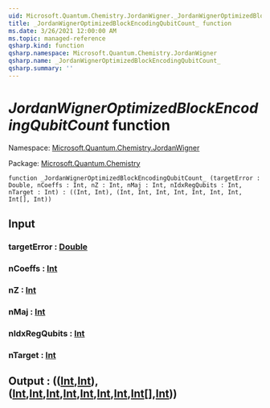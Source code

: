 ```yaml
---
uid: Microsoft.Quantum.Chemistry.JordanWigner._JordanWignerOptimizedBlockEncodingQubitCount_
title: _JordanWignerOptimizedBlockEncodingQubitCount_ function
ms.date: 3/26/2021 12:00:00 AM
ms.topic: managed-reference
qsharp.kind: function
qsharp.namespace: Microsoft.Quantum.Chemistry.JordanWigner
qsharp.name: _JordanWignerOptimizedBlockEncodingQubitCount_
qsharp.summary: ''
---
```


# _JordanWignerOptimizedBlockEncodingQubitCount_ function

Namespace: [Microsoft.Quantum.Chemistry.JordanWigner](xref:Microsoft.Quantum.Chemistry.JordanWigner)

Package: [Microsoft.Quantum.Chemistry](https://nuget.org/packages/Microsoft.Quantum.Chemistry)




```qsharp
function _JordanWignerOptimizedBlockEncodingQubitCount_ (targetError : Double, nCoeffs : Int, nZ : Int, nMaj : Int, nIdxRegQubits : Int, nTarget : Int) : ((Int, Int), (Int, Int, Int, Int, Int, Int, Int, Int[], Int))
```


## Input

### targetError : [Double](xref:microsoft.quantum.lang-ref.double)




### nCoeffs : [Int](xref:microsoft.quantum.lang-ref.int)




### nZ : [Int](xref:microsoft.quantum.lang-ref.int)




### nMaj : [Int](xref:microsoft.quantum.lang-ref.int)




### nIdxRegQubits : [Int](xref:microsoft.quantum.lang-ref.int)




### nTarget : [Int](xref:microsoft.quantum.lang-ref.int)





## Output : (([Int](xref:microsoft.quantum.lang-ref.int),[Int](xref:microsoft.quantum.lang-ref.int)),([Int](xref:microsoft.quantum.lang-ref.int),[Int](xref:microsoft.quantum.lang-ref.int),[Int](xref:microsoft.quantum.lang-ref.int),[Int](xref:microsoft.quantum.lang-ref.int),[Int](xref:microsoft.quantum.lang-ref.int),[Int](xref:microsoft.quantum.lang-ref.int),[Int](xref:microsoft.quantum.lang-ref.int),[Int](xref:microsoft.quantum.lang-ref.int)[],[Int](xref:microsoft.quantum.lang-ref.int)))

